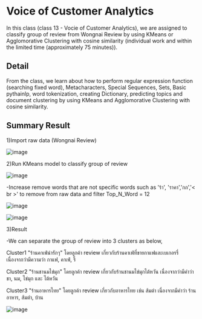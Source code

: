 
# Voice of Customer Analytics

In this class (class 13 - Vocie of Customer Analytics), we are assigned to classify group of review from Wongnai Review by using KMeans or Agglomorative Clustering with cosine similarity  (individual work and within the limited time (approximately 75 minutes)).


## Detail
From the class, we learn about how to perform regular expression function (searching fixed word), Metacharacters, Special Sequences, Sets, Basic pythainlp, word tokenization, creating Dictionary, predicting topics and document clustering by using KMeans and Agglomorative Clustering with cosine similarity.


## Summary Result
1)Import raw data (Wongnai Review)


![image](https://user-images.githubusercontent.com/71161635/147333488-9038faa8-abfb-4bc2-a12c-50d9227da699.png)


2)Run KMeans model to classify group of review


![image](https://user-images.githubusercontent.com/71161635/147333802-12ddb606-4d41-47ce-9d9b-a5f13f3bda6c.png)


-Increase remove words that are not specific words such as 'ร้า', 'ราคา','กก','< br >' to remove from raw data and filter Top_N_Word = 12


![image](https://user-images.githubusercontent.com/71161635/147333935-14fdf52e-fabe-4cd9-8c4d-14d48ed9c9ab.png)


![image](https://user-images.githubusercontent.com/71161635/147333975-5ee16ff4-803c-461c-bb2c-021cb0efcaf7.png)


3)Result

-We can separate the group of review into 3 clusters as below,

  Cluster1 "ร้านคาเฟ่น่ารักๆ" โดยลูกค้า review เกี่ยวกับร้านคาเฟ่ที่ขายกาแฟและเบเกอรรี่ เนื่องจากว่ามีความว่า กาแฟ, คาเฟ่, รี่
  
  Cluster2 "ร้านชานมไข่มุก" โดยลูกค้า review เกี่ยวกับร้านชานมไข่มุกไต้หวัน เนื่องจากว่ามีคำว่า ชา, นม, ไข่มุก และ ไต้หวัน
  
  Cluster3 "ร้านอาหารไทย" โดยลูกค้า review เกี่ยวกับอาหารไทย เช่น ส้มตำ เนื่องจากมีคำว่า ร้านอาหาร, ส้มตำ, บ้าน


![image](https://user-images.githubusercontent.com/71161635/147334181-1c139539-53f2-4c52-8a44-2fd7250f01ec.png)


